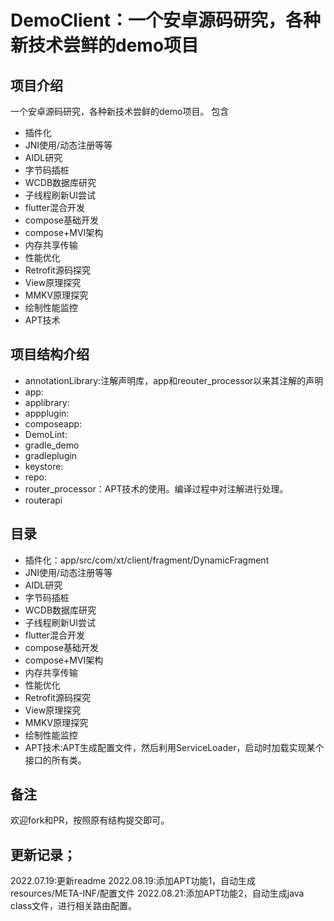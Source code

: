 # DemoClient：一个安卓源码研究，各种新技术尝鲜的demo项目

## 项目介绍

一个安卓源码研究，各种新技术尝鲜的demo项目。 包含

* 插件化
* JNI使用/动态注册等等
* AIDL研究
* 字节码插桩
* WCDB数据库研究
* 子线程刷新UI尝试
* flutter混合开发
* compose基础开发
* compose+MVI架构
* 内存共享传输
* 性能优化
* Retrofit源码探究
* View原理探究
* MMKV原理探究
* 绘制性能监控
* APT技术

## 项目结构介绍

* annotationLibrary:注解声明库，app和reouter_processor以来其注解的声明
* app:
* applibrary:
* appplugin:
* composeapp:
* DemoLint:
* gradle_demo
* gradleplugin
* keystore:
* repo:
* router_processor：APT技术的使用。编译过程中对注解进行处理。
* routerapi

## 目录

* 插件化：app/src/com/xt/client/fragment/DynamicFragment
* JNI使用/动态注册等等
* AIDL研究
* 字节码插桩
* WCDB数据库研究
* 子线程刷新UI尝试
* flutter混合开发
* compose基础开发
* compose+MVI架构
* 内存共享传输
* 性能优化
* Retrofit源码探究
* View原理探究
* MMKV原理探究
* 绘制性能监控
* APT技术:APT生成配置文件，然后利用ServiceLoader，启动时加载实现某个接口的所有类。


## 备注

欢迎fork和PR，按照原有结构提交即可。

## 更新记录；
2022.07.19:更新readme
2022.08.19:添加APT功能1，自动生成resources/META-INF/配置文件
2022.08.21:添加APT功能2，自动生成java class文件，进行相关路由配置。
  


